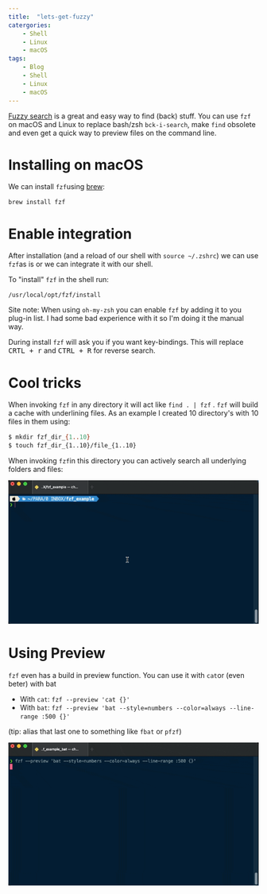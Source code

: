 ```yaml
---
title:  "lets-get-fuzzy"
catergories:
    - Shell
    - Linux
    - macOS
tags:
    - Blog
    - Shell
    - Linux
    - macOS
---
```


[Fuzzy search](https://en.wikipedia.org/wiki/Approximate_string_matching) is a great and easy way to find (back) stuff. You can use `fzf` on macOS and Linux to replace bash/zsh `bck-i-search`, make `find` obsolete and even get a quick way to preview files on the command line.

# Installing on macOS
We can install `fzf`using [brew](https://brew.sh/):

```shell
brew install fzf
```

# Enable integration
After installation (and a reload of our shell with `source ~/.zshrc`) we can use `fzf`as is or we can integrate it with our shell.

To "install" `fzf` in the shell run:

```shell
/usr/local/opt/fzf/install
```

Site note: When using `oh-my-zsh` you can enable `fzf` by adding it to you plug-in list. I had some bad experience with it so I'm doing it the manual way.

During install `fzf` will ask you if you want key-bindings. This will replace <kbd>CRTL + r</kbd> and <kbd>CTRL + R</kbd> for reverse search.

# Cool tricks
When invoking `fzf` in any directory it will act like `find . | fzf` . `fzf` will build a cache with underlining files. As an example I created 10 directory's with 10 files in them using:

```bash
$ mkdir fzf_dir_{1..10}
$ touch fzf_dir_{1..10}/file_{1..10}
```

When invoking `fzf`in this directory you can actively search all underlying folders and files:

![Example of fzf search](/assets/images/fzf_search.png)

# Using Preview

`fzf` even has a build in preview function. You can use it with `cat`or (even beter) with bat

- With `cat`: `fzf --preview 'cat {}'`
- With `bat`: `fzf --preview 'bat --style=numbers --color=always --line-range :500 {}'`

(tip: alias that last one to something like `fbat` or `pfzf`)

![fzf with preview](../assets/images/fzf_search_preview.png)
